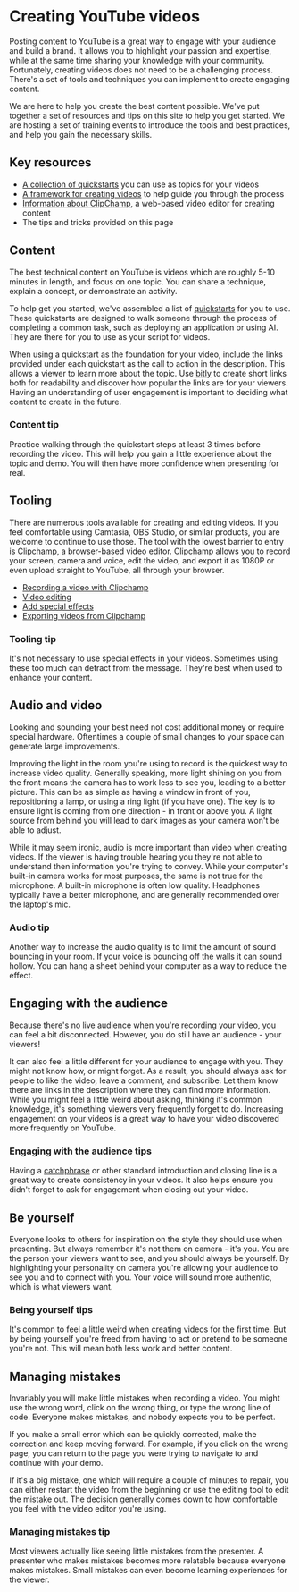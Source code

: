 # Creating YouTube videos

Posting content to YouTube is a great way to engage with your audience and build a brand. It allows you to highlight your passion and expertise, while at the same time sharing your knowledge with your community. Fortunately, creating videos does not need to be a challenging process. There's a set of tools and techniques you can implement to create engaging content.

We are here to help you create the best content possible. We've put together a set of resources and tips on this site to help you get started. We are hosting a set of training events to introduce the tools and best practices, and help you gain the necessary skills.

## Key resources

- [A collection of quickstarts](quickstarts.md) you can use as topics for your videos
- [A framework for creating videos](video-creation.md) to help guide you through the process
- [Information about ClipChamp](#tooling), a web-based video editor for creating content
- The tips and tricks provided on this page

## Content

The best technical content on YouTube is videos which are roughly 5-10 minutes in length, and focus on one topic. You can share a technique, explain a concept, or demonstrate an activity.

To help get you started, we've assembled a list of [quickstarts](quickstarts.md) for you to use. These quickstarts are designed to walk someone through the process of completing a common task, such as deploying an application or using AI. They are there for you to use as your script for videos.

When using a quickstart as the foundation for your video, include the links provided under each quickstart as the call to action in the description. This allows a viewer to learn more about the topic. Use [bitly](https://bitly.com) to create short links both for readability and discover how popular the links are for your viewers. Having an understanding of user engagement is important to deciding what content to create in the future.

### Content tip

Practice walking through the quickstart steps at least 3 times before recording the video. This will help you gain a little experience about the topic and demo. You will then have more confidence when presenting for real.

## Tooling

There are numerous tools available for creating and editing videos. If you feel comfortable using Camtasia, OBS Studio, or similar products, you are welcome to continue to use those. The tool with the lowest barrier to entry is [Clipchamp](https://clipchamp.com/), a browser-based video editor. Clipchamp allows you to record your screen, camera and voice, edit the video, and export it as 1080P or even upload straight to YouTube, all through your browser.

- [Recording a video with Clipchamp](https://youtu.be/K2fkSP4oH9M)
- [Video editing](https://youtu.be/08BRlyLtyFI)
- [Add special effects](https://youtu.be/xn2bkLX36lI)
- [Exporting videos from Clipchamp](https://youtu.be/sxyFgQexEdk)

### Tooling tip

It's not necessary to use special effects in your videos. Sometimes using these too much can detract from the message. They're best when used to enhance your content.

## Audio and video

Looking and sounding your best need not cost additional money or require special hardware. Oftentimes a couple of small changes to your space can generate large improvements.

Improving the light in the room you're using to record is the quickest way to increase video quality. Generally speaking, more light shining on you from the front means the camera has to work less to see you, leading to a better picture. This can be as simple as having a window in front of you, repositioning a lamp, or using a ring light (if you have one). The key is to ensure light is coming from one direction - in front or above you. A light source from behind you will lead to dark images as your camera won't be able to adjust.

While it may seem ironic, audio is more important than video when creating videos. If the viewer is having trouble hearing you they're not able to understand then information you're trying to convey. While your computer's built-in camera works for most purposes, the same is not true for the microphone. A built-in microphone is often low quality. Headphones typically have a better microphone, and are generally recommended over the laptop's mic.

### Audio tip

Another way to increase the audio quality is to limit the amount of sound bouncing in your room. If your voice is bouncing off the walls it can sound hollow. You can hang a sheet behind your computer as a way to reduce the effect.

## Engaging with the audience

Because there's no live audience when you're recording your video, you can feel a bit disconnected. However, you do still have an audience - your viewers!

It can also feel a little different for your audience to engage with you. They might not know how, or might forget. As a result, you should always ask for people to like the video, leave a comment, and subscribe. Let them know there are links in the description where they can find more information. While you might feel a little weird about asking, thinking it's common knowledge, it's something viewers very frequently forget to do. Increasing engagement on your videos is a great way to have your video discovered more frequently on YouTube.

### Engaging with the audience tips

Having a [catchphrase](https://en.wikipedia.org/wiki/Catchphrase) or other standard introduction and closing line is a great way to create consistency in your videos. It also helps ensure you didn't forget to ask for engagement when closing out your video.

## Be yourself

Everyone looks to others for inspiration on the style they should use when presenting. But always remember it's not them on camera - it's you. You are the person your viewers want to see, and you should always be yourself. By highlighting your personality on camera you're allowing your audience to see you and to connect with you. Your voice will sound more authentic, which is what viewers want.

### Being yourself tips

It's common to feel a little weird when creating videos for the first time. But by being yourself you're freed from having to act or pretend to be someone you're not. This will mean both less work and better content.

## Managing mistakes

Invariably you will make little mistakes when recording a video. You might use the wrong word, click on the wrong thing, or type the wrong line of code. Everyone makes mistakes, and nobody expects you to be perfect.

If you make a small error which can be quickly corrected, make the correction and keep moving forward. For example, if you click on the wrong page, you can return to the page you were trying to navigate to and continue with your demo.

If it's a big mistake, one which will require a couple of minutes to repair, you can either restart the video from the beginning or use the editing tool to edit the mistake out. The decision generally comes down to how comfortable you feel with the video editor you're using.

### Managing mistakes tip

Most viewers actually like seeing little mistakes from the presenter. A presenter who makes mistakes becomes more relatable because everyone makes mistakes. Small mistakes can even become learning experiences for the viewer.
